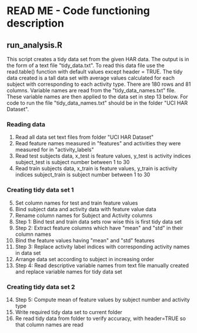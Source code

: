 # READ ME - Code functioning description
## run_analysis.R 

This script creates a tidy data set from the given HAR data. The output is in the form of a text file "tidy_data.txt". To read this data file use the read.table() function with default values except header = TRUE. The tidy data created is a tall data set with average values calculated for each subject with corresponding to each activity type. There are 180 rows and 81 columns. Variable names are read from the "tidy_data_names.txt" file. These variable names are then applied to the data set in step 13 below. For code to run the file "tidy_data_names.txt" should be in the folder "UCI HAR Dataset". <br />

###	Reading data
1. 	Read all data set text files from folder "UCI HAR Dataset" <br />
2.	Read feature names measured in "features" and activities they were measured for 
	in "activity_labels" <br />
3.	Read test subjects data, x_test is feature values, y_test is activity indices
	subject_test is subject number between 1 to 30 <br />
4.	Read train subjects data, x_train is feature values, y_train is activity indices
	subject_train is subject number between 1 to 30 <br />

###	Creating tidy data set 1
5.	Set column names for test and train feature values <br />
6.	Bind subject data and activity data with feature value data <br />
7.	Rename column names for Subject and Activity columns <br />
8.	Step 1: Bind test and train data sets row wise
	this is first tidy data set <br />
9.	Step 2: Extract feature columns which have "mean" and "std" 
	in their column names <br />
10.	Bind the feature values having "mean" and "std" features <br />
11.	Step 3: Replace activity label indices with corresponding activity names in data set <br />
12.	Arrange data set according to subject in increasing order <br />
13.	Step 4: Read descriptive variable names from text file manually created
	and replace variable names for tidy data set <br />

### 	Creating tidy data set 2
14.	Step 5: Compute mean of feature values by subject number and activity type <br />
15.	Write required tidy data set to current folder <br />
16.	Re read tidy data from folder to verify accuracy, with header=TRUE so
	that column names are read <br />
